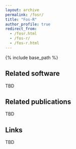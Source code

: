 ```yaml
---
layout: archive
permalink: /fosr/
title: "Fos-R"
author_profile: true
redirect_from: 
  - /fosr.html
  - /fos-r/
  - /fos-r.html
---
```


{% include base_path %}

## Related software

TBD

## Related publications

TBD

## Links

TBD
